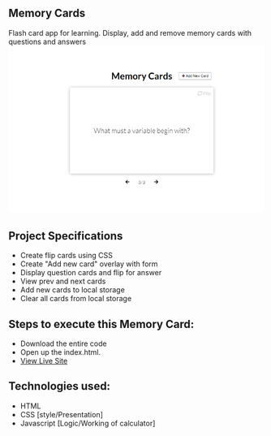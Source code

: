 ## Memory Cards

Flash card app for learning. Display, add and remove memory cards with questions and answers
![title](memory.png)


## Project Specifications

- Create flip cards using CSS
- Create "Add new card" overlay with form
- Display question cards and flip for answer
- View prev and next cards
- Add new cards to local storage
- Clear all cards from local storage

## Steps to execute this Memory Card:
- Download the entire code 
- Open up the index.html.
- [View Live Site](https://anthonys1760.github.io/Memory-Cards/)

## Technologies used: 
- HTML
- CSS [style/Presentation]
- Javascript [Logic/Working of calculator]


